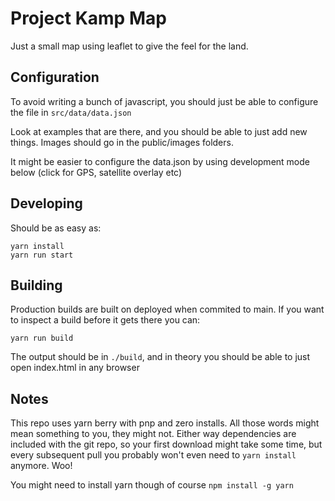# Project Kamp Map

Just a small map using leaflet to give the feel for the land.

## Configuration

To avoid writing a bunch of javascript, you should just be able to configure the file in `src/data/data.json`

Look at examples that are there, and you should be able to just add new things. Images should go in the public/images folders.

It might be easier to configure the data.json by using development mode below (click for GPS, satellite overlay etc)

## Developing

Should be as easy as:

```
yarn install
yarn run start
```

## Building

Production builds are built on deployed when commited to main. If you want to inspect a build before it gets there you can:

```
yarn run build
```

The output should be in `./build`, and in theory you should be able to just open index.html in any browser

## Notes

This repo uses yarn berry with pnp and zero installs. All those words might mean something to you, they might not. Either way
dependencies are included with the git repo, so your first download might take some time, but every subsequent pull you probably
won't even need to `yarn install` anymore. Woo!

You might need to install yarn though of course `npm install -g yarn`
